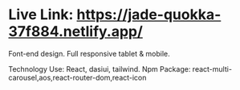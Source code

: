 # Live Link: https://jade-quokka-37f884.netlify.app/

Font-end design. Full responsive tablet & mobile.

Technology Use: React, dasiui, tailwind.
Npm Package: react-multi-carousel,aos,react-router-dom,react-icon
